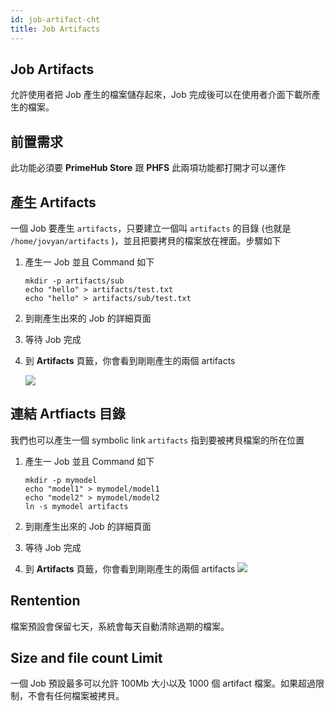 ```yaml
---
id: job-artifact-cht
title: Job Artifacts
---
```


## Job Artifacts

允許使用者把 Job 產生的檔案儲存起來，Job 完成後可以在使用者介面下載所產生的檔案。

## 前置需求

此功能必須要 **PrimeHub Store** 跟 **PHFS** 此兩項功能都打開才可以運作

## 產生 Artifacts

一個 Job 要產生 `artifacts`，只要建立一個叫 `artifacts` 的目錄 (也就是 `/home/jovyan/artifacts` )，並且把要拷貝的檔案放在裡面。步驟如下

1. 產生一 Job 並且 Command 如下

    ```
    mkdir -p artifacts/sub
    echo "hello" > artifacts/test.txt
    echo "hello" > artifacts/sub/test.txt
    ```

1. 到剛產生出來的 Job 的詳細頁面
1. 等待 Job 完成
1. 到 **Artifacts** 頁籤，你會看到剛剛產生的兩個 artifacts

   ![](assets/jartifact_folder.png)

## 連結 Artfiacts 目錄

我們也可以產生一個 symbolic link `artifacts` 指到要被拷貝檔案的所在位置

1. 產生一 Job 並且 Command 如下

    ```
    mkdir -p mymodel
    echo "model1" > mymodel/model1
    echo "model2" > mymodel/model2
    ln -s mymodel artifacts
    ```

1. 到剛產生出來的 Job 的詳細頁面
1. 等待 Job 完成
1. 到 **Artifacts** 頁籤，你會看到剛剛產生的兩個 artifacts
   ![](assets/jartifact_link.png)

## Rentention

檔案預設會保留七天，系統會每天自動清除過期的檔案。

## Size and file count Limit

一個 Job 預設最多可以允許 100Mb 大小以及 1000 個 artifact 檔案。如果超過限制，不會有任何檔案被拷貝。
